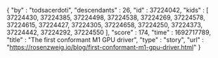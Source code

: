 {
  "by" : "todsacerdoti",
  "descendants" : 26,
  "id" : 37224042,
  "kids" : [ 37224430, 37224385, 37224498, 37224538, 37224269, 37224578, 37224615, 37224427, 37224305, 37224658, 37224250, 37224373, 37224442, 37224292, 37224550 ],
  "score" : 174,
  "time" : 1692717789,
  "title" : "The first conformant M1 GPU driver",
  "type" : "story",
  "url" : "https://rosenzweig.io/blog/first-conformant-m1-gpu-driver.html"
}

